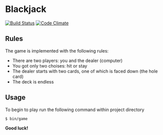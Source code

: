 # Blackjack
[![Build Status](https://travis-ci.org/ivanovaleksey/blackjack.svg)](https://travis-ci.org/ivanovaleksey/blackjack)
[![Code Climate](https://codeclimate.com/github/ivanovaleksey/blackjack/badges/gpa.svg)](https://codeclimate.com/github/ivanovaleksey/blackjack)

## Rules

The game is implemented with the following rules:
- There are two players: you and the dealer (computer)
- You got only two choises: hit or stay
- The dealer starts with two cards, one of which is faced down (the hole card)
- The deck is endless

## Usage

To begin to play run the following command within project directory
```
$ bin/game
```

**Good luck!**
